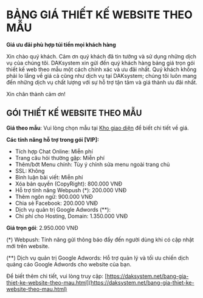 # BẢNG GIÁ THIẾT KẾ WEBSITE THEO MẪU

**Giá ưu đãi phù hợp túi tiền mọi khách hàng**

Xin chào quý khách. Cảm ơn quý khách đã tin tưởng và sử dụng những dịch vụ của chúng tôi.
DAKsystem xin gửi đến quý khách hàng bảng giá trọn gói thiết kế web theo mẫu một cách chính xác và ưu đãi nhất.
Quý khách không phải lo lắng về giá cả cũng như dịch vụ tại DAKsystem; chúng tôi luôn mang đến những dịch vụ chất lượng với sự hỗ trợ tận tâm và giá thành ưu đãi nhất.

Xin chân thành cảm ơn!

## GÓI THIẾT KẾ WEBSITE THEO MẪU

**Giá theo mẫu**: Vui lòng chọn mẫu tại [Kho giao diện](https://daksystem.net/kho-giao-dien) để biết chi tiết về giá.

**Các tính năng hỗ trợ trong gói [VIP]:**

- Tích hợp Chat Online: Miễn phí
- Trang câu hỏi thường gặp: Miễn phí
- Thêm/bớt Menu chính: Tùy ý chỉnh sửa menu ngoài trang chủ
- SSL: Không
- Bình luận bài viết: Miễn phí
- Xóa bản quyền (CopyRight): 800.000 VNĐ
- Hỗ trợ tính năng Webpush (*): 200.000 VNĐ
- Thêm ngôn ngữ: 900.000 VNĐ
- Chia sẻ Facebook: 200.000 VNĐ
- Dịch vụ quản trị Google Adwords (**):
- Chi phí cho Hosting, Domain: 1.350.000 VNĐ

**Giá trọn gói**: 2.950.000 VNĐ

(*) Webpush: Tính năng gửi thông báo đẩy đến người dùng khi có cập nhật mới trên website.

(**) Dịch vụ quản trị Google Adwords: Hỗ trợ quản lý và tối ưu chiến dịch quảng cáo Google Adwords cho website của bạn.

Để biết thêm chi tiết, vui lòng truy cập: [https://daksystem.net/bang-gia-thiet-ke-website-theo-mau.html](https://daksystem.net/bang-gia-thiet-ke-website-theo-mau.html)

